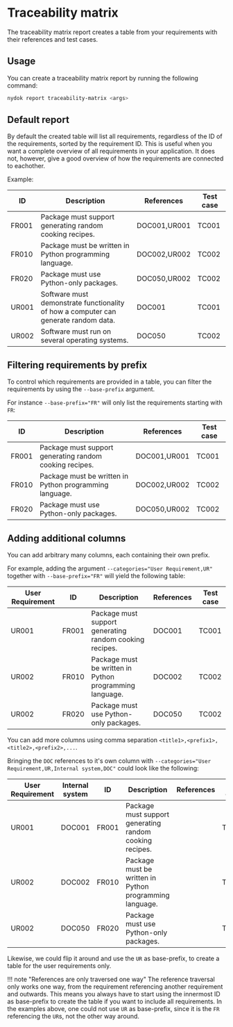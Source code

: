 # Traceability matrix

The traceability matrix report creates a table from your requirements with their references and test cases.


## Usage

You can create a traceability matrix report by running the following command:

```bash
nydok report traceability-matrix <args>
```

## Default report

By default the created table will list all requirements, regardless of the ID of the requirements, sorted by the requirement ID. This is useful when you want a complete overview of all requirements in your application. It does not, however, give a good overview of how the requirements are connected to eachother.

Example:

ID    | Description                                                                         | References   | Test case
----- | ----------------------------------------------------------------------------------- | ------------ | ---------
FR001 | Package must support generating random cooking recipes.                             | DOC001,UR001 | TC001
FR010 | Package must be written in Python programming language.                             | DOC002,UR002 | TC002
FR020 | Package must use Python-only packages.                                              | DOC050,UR002 | TC002
UR001 | Software must demonstrate functionality of how a computer can generate random data. | DOC001       | TC001
UR002 | Software must run on several operating systems.                                     | DOC050       | TC002


## Filtering requirements by prefix

To control which requirements are provided in a table, you can filter the requirements by using the `--base-prefix` argument.

For instance `--base-prefix="FR"` will only list the requirements starting with `FR`:

ID    | Description                                             | References   | Test case
----- | ------------------------------------------------------- | ------------ | ---------
FR001 | Package must support generating random cooking recipes. | DOC001,UR001 | TC001
FR010 | Package must be written in Python programming language. | DOC002,UR002 | TC002
FR020 | Package must use Python-only packages.                  | DOC050,UR002 | TC002


## Adding additional columns

You can add arbitrary many columns, each containing their own prefix.

For example, adding the argument `--categories="User Requirement,UR"` together with `--base-prefix="FR"` will yield the following table:

User Requirement | ID    | Description                                             | References | Test case
---------------- | ----- | ------------------------------------------------------- | ---------- | ---------
UR001            | FR001 | Package must support generating random cooking recipes. | DOC001     | TC001
UR002            | FR010 | Package must be written in Python programming language. | DOC002     | TC002
UR002            | FR020 | Package must use Python-only packages.                  | DOC050     | TC002

You can add more columns using comma separation `<title1>,<prefix1>,<title2>,<prefix2>,...`.

Bringing the `DOC` references to it's own column with `--categories="User Requirement,UR,Internal system,DOC"` could look like the following:

User Requirement | Internal system | ID    | Description                                             | References | Test case
---------------- | --------------- | ----- | ------------------------------------------------------- | ---------- | ---------
UR001            | DOC001          | FR001 | Package must support generating random cooking recipes. |            | TC001
UR002            | DOC002          | FR010 | Package must be written in Python programming language. |            | TC002
UR002            | DOC050          | FR020 | Package must use Python-only packages.                  |            | TC002


Likewise, we could flip it around and use the `UR` as base-prefix, to create a table for the user requirements only.


!!! note "References are only traversed one way"
    The reference traversal only works one way, from the requirement referencing another requirement and outwards. This means you always have to start using the innermost ID as base-prefix to create the table if you want to include all requirements. In the examples above, one could not use `UR` as base-prefix, since it is the `FR` referencing the `UR`s, not the other way around.